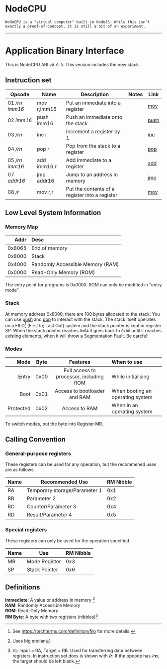 # NodeCPU
`NodeCPU is a "virtual computer" built in NodeJS. While this isn't exactly a proof-of-concept, it is still a bit of an experiment.`

<hr>

# Application Binary Interface
This is NodeCPU ABI `v0.0.3`. This version includes the new stack.

## Instruction set

| Opcode | Name | Description | Notes | Link |
| --- | --- | --- | --- | --- |
| 01 _/rn imm16_ | mov r,imm16 | Put an immediate into a register || [mov](/docs/mov)
| 02 _imm16_ | push imm16 | Push an immediate onto the stack || [push](/docs/push) 
| 03 _/rn_ | inc r | Increment a register by 1 || [inc](/docs/inc)
| 04 _/rn_ | pop r | Pop from the stack to a register || [pop](/docs/pop) 
| 05 _/rn imm16_ | add imm16,r | Add immediate to a register || [add](/docs/add)
| 07 _addr16_ | jmp addr16 | Jump to an address in memory || [jmp](/docs/jmp)
| 08 _/r_ | mov r,r | Put the contents of a register into a register || [mov](/docs/mov)
 
## Low Level System Information

### Memory Map

| Addr | Desc |
| ---: | :--- |
| 0x8065 | End of memory |
| 0x8000 | Stack |
| 0x4000 | Randomly Accessible Memory (RAM) |
| 0x0000 | Read-Only Memory (ROM) |

The entry point for programs is 0x0000. ROM can only be modified in "entry mode".

### Stack

At memory address 0x8000, there are 100 bytes allocated to the stack. You can use [push](/docs/push) and [pop](/docs/pop) to interact with the stack. The stack itself operates on a FILO[^lifo] (First In; Last Out) system and the stack pointer is kept in register SP. When the stack pointer reaches `0x64` it goes back to `0x00` until it reaches existing elements, when it will throw a Segmentation Fault. Be careful!

### Modes

| Mode | Byte | Features | When to use |
| ---: | :---: | :---: | :--- |
| Entry | 0x00 | Full access to processor, including ROM | While initialising |
| Boot | 0x01 | Access to bootloader and RAM | When booting an operating system |
| Protected | 0x02 | Access to RAM | When in an operating system |

To switch modes, put the byte into Register MR.

## Calling Convention
### General-purpose registers
These registers can be used for any operation, but the recommened uses are as follows:

| Name | Recommended Use | RM Nibble |
| --- | --- | --- |
| RA | Temporary storage/Parameter 1 | 0x1 |
| RB | Parameter 2 | 0x2 |
| RC | Counter/Parameter 3 | 0x4 |
| RD | Result/Parameter 4 | 0x5 |

### Special registers
These registers can only be used for the operation specified.

| Name | Use | RM Nibble |
| --- | --- | --- |
| MR | Mode Register | 0x3 |
| SP | Stack Pointer | 0x6 |

## Definitions
**Immediate**: A value or address in memory [^bigendian]  
**RAM**: Randomly Accessible Memory  
**ROM**: Read-Only Memory  
**RM Byte**: A byte with two registers (nibbles)[^rm]

[^start]: Program is stored at beginning of ROM
[^bigendian]: Uses big endian
[^rm]: `01`: Input = RA, Target = RB. Used for transferring data between registers. In instruction set docs is shown with _**/r**_. If the opcode has _/r**n**_, the target should be left blank.
[^lifo]: See https://techterms.com/definition/filo for more details.

